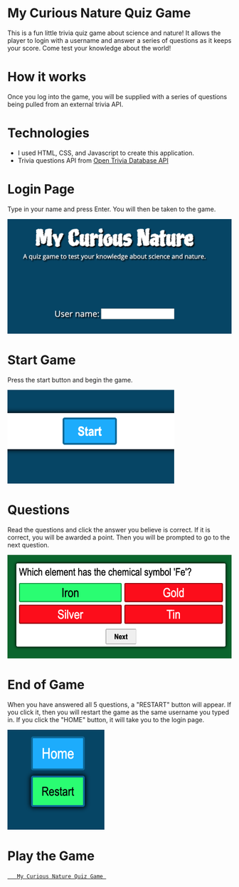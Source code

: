 # My Curious Nature Quiz Game
This is a fun little trivia quiz game about science and nature! It allows the player to login  with a username and answer a series of questions as it keeps your score. Come test your knowledge about the world!

# How it works
Once you log into the game, you will be supplied with a series of questions being pulled from an external trivia API. 

# Technologies
- I used HTML, CSS, and Javascript to create this application.
- Trivia questions API from [Open Trivia Database API](https://opentdb.com/api_config.php)
 
# Login Page
Type in your name and press Enter. You will then be taken to the game.

![](Home.png)

# Start Game
Press the start button and begin the game.

![](Start.png)

# Questions
Read the questions and click the answer you believe is correct. If it is correct, you will be awarded a point. Then you will be prompted to go to the next question.

![](Question.png)

# End of Game
When you have answered all 5 questions, a "RESTART" button will appear. If you click it, then you will restart the game as the same username you typed in. If you click the "HOME" button, it will take you to the login page.

![](Restart.png)

# Play the Game

<a href="https://mycuriousnature.netlify.app/login.html" target="_blank">`    My Curious Nature Quiz Game  `</a>
